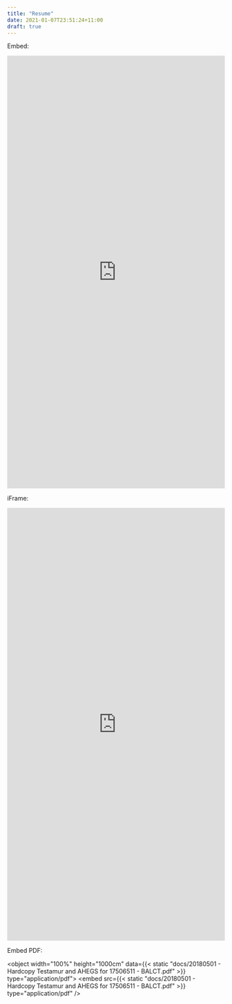 ```yaml
---
title: "Resume"
date: 2021-01-07T23:51:24+11:00
draft: true
---
```


Embed:

<p><embed width="100%" height="1000cm" frameborder="0" src="https://app.enhancv.com/share/e2370d80?utm_medium=growth&utm_campaign=share-resume&utm_source=dynamic"></p>

iFrame:

<p><iframe src="https://app.enhancv.com/share/e2370d80?utm_medium=growth&utm_campaign=share-resume&utm_source=dynamic" width="100%" height="1000cm" frameborder="0"></iframe></p>

Embed PDF:

<object width="100%" height="1000cm" data={{< static "docs/20180501 - Hardcopy Testamur and AHEGS for 17506511 - BALCT.pdf" >}} type="application/pdf">
    <embed src={{< static "docs/20180501 - Hardcopy Testamur and AHEGS for 17506511 - BALCT.pdf" >}} type="application/pdf" />
</object>

